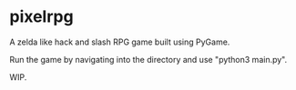 # pixelrpg
A zelda like hack and slash RPG game built using PyGame.


Run the game by navigating into the directory and use "python3 main.py".

WIP.
